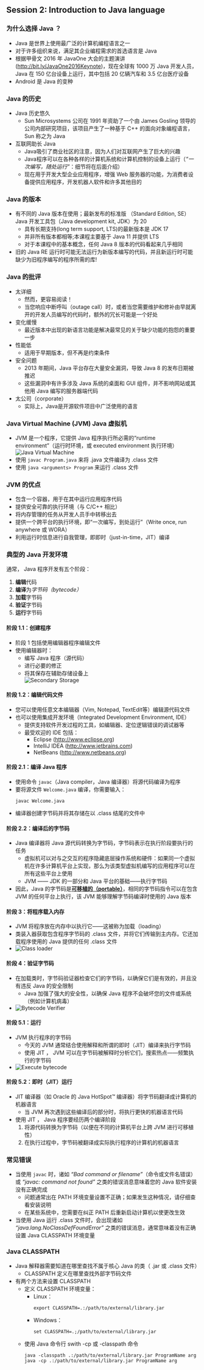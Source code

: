 ## Session 2: Introduction to Java language  

### 为什么选择 Java ？  
- Java 是世界上使用最广泛的计算机编程语言之一  
- 对于许多组织来说，满足其企业编程需求的首选语言是 Java  
- 根据甲骨文 2016 年 JavaOne 大会的主题演讲(http://bit.ly/JavaOne2016Keynote)，现在全球有 1000 万 Java 开发人员，Java 在 150 亿台设备上运行，其中包括 20 亿辆汽车和 3.5 亿台医疗设备  
- Android 是 Java 的变种  

### Java 的历史  
- Java 历史悠久  
    - Sun Microsystems 公司在 1991 年资助了一个由 James Gosling 领导的公司内部研究项目，该项目产生了一种基于 C++ 的面向对象编程语言，Sun 称之为 Java  
- 互联网助长 Java  
    - Java吸引了商业社区的注意，因为人们对互联网产生了巨大的兴趣  
    - Java程序可以在各种各样的计算机系统和计算机控制的设备上运行（*“一次编写，随处运行”*：细节将在后面介绍）  
    - 现在用于开发大型企业应用程序，增强 Web 服务器的功能，为消费者设备提供应用程序，开发机器人软件和许多其他目的  

### Java 的版本  
- 有不同的 Java 版本在使用；最新发布的标准版  （Standard Edition, SE） Java 开发工具包（Java development kit, JDK）为 20  
    - 具有长期支持(long term support, LTS)的最新版本是 JDK 17  
    - 并非所有版本都相等;本课程主要基于 Java 11 并提供 LTS  
    - 对于本课程中的基本概念，任何 Java 8 版本的代码看起来几乎相同  
- 旧的 Java RE 运行时可能无法运行为新版本编写的代码，并且新运行时可能缺少为旧程序编写的程序所需的库!  

### Java 的批评  
- 太详细  
    - 然而，更容易阅读！  
    - 当您响应中断呼叫（outage call）时，或者当您需要维护和修补由早就离开的开发人员编写的代码时，额外的冗长可能是一个好处  
- 变化缓慢  
    - 最近版本中出现的新语言功能是解决最常见的关于缺少功能的抱怨的重要一步  
- 性能低  
    - 适用于早期版本，但不再是约束条件  
- 安全问题  
    - 2013 年期间，Java 平台存在大量安全漏洞，导致 Java 8 的发布日期被推迟  
    - 这些漏洞中有许多涉及 Java 系统的桌面和 GUI 组件，并不影响网站或其他用 Java 编写的服务器端代码  
- 太公司（corporate）  
    - 实际上，Java是开源软件项目中广泛使用的语言  

### Java Virtual Machine (JVM) Java 虚拟机  
- JVM 是一个程序，它提供 Java 程序执行所必需的“runtime environment”（运行时环境，或 executed environment 执行环境）  
  ![Java Virtual Machine](img/01-2-01-JVM.png)  
- 使用 `javac Program.java` 来将 .java 文件编译为 .class 文件  
- 使用 `java <arguments> Program` 来运行 .class 文件  

### JVM 的优点  
- 包含一个容器，用于在其中运行应用程序代码  
- 提供安全可靠的执行环境（与 C/C++ 相比）  
- 将内存管理的任务从开发人员手中转移出去  
- 提供一个跨平台的执行环境，即“一次编写，到处运行”（Write once, run anywhere 或 WORA）  
- 利用运行时信息进行自我管理，即即时（just-in-time，JIT）编译  

### 典型的 Java 开发环境  
通常， Java 程序开发有五个阶段：  
1. **编辑**代码  
2. **编译**为*字节码（bytecode）*  
3. **加载**字节码  
4. **验证**字节码  
5. **运行**字节码  

#### 阶段 1.1：创建程序  
- 阶段 1 包括使用编辑器程序编辑文件  
- 使用编辑器时：  
    - 编写 Java 程序（源代码）  
    - 进行必要的修正  
    - 将其保存在辅助存储设备上  
      ![Secondary Storage](img/01-2-02-Secondary_Storage.png)  
#### 阶段 1.2：编辑代码文件  
- 您可以使用任意文本编辑器（Vim, Notepad, TextEdit等）编辑源代码文件  
- 也可以使用集成开发环境（Integrated Development Environment, IDE）  
    - 提供支持软件开发过程的工具，如编辑器、定位逻辑错误的调试器等  
    - 最受欢迎的 IDE 包括：  
        - Eclipse (http://www.eclipse.org)   
        - IntelliJ IDEA (http://www.jetbrains.com)  
        - NetBeans (http://www.netbeans.org)   
#### 阶段 2.1：编译 Java 程序  
- 使用命令 `javac`（Java compiler，Java 编译器）将源代码编译为程序  
- 要将源文件 `Welcome.java` 编译，你需要输入：  
  ```shell
  javac Welcome.java
  ```
- 编译器创建字节码并将其存储在以 .class 结尾的文件中  
#### 阶段 2.2：编译后的字节码  
- Java 编译器将 Java 源代码转换为字节码，字节码表示在执行阶段要执行的任务  
    - 虚拟机可以对与之交互的程序隐藏底层操作系统和硬件：如果同一个虚拟机在许多计算机平台上实现，那么为该类型虚拟机编写的应用程序可以在所有这些平台上使用  
    - JVM —— JDK 的一部分和 Java 平台的基础——执行字节码  
- 因此，Java 的字节码是<b><u>可移植的（portable）</u></b>，相同的字节码指令可以在包含 JVM 的任何平台上执行，该 JVM 能够理解字节码编译时使用的 Java 版本  
#### 阶段 3：将程序载入内存  
- JVM 将程序放在内存中以执行它——这被称为加载（loading）  
- 类装入器获取包含程序字节码的 .class 文件，并将它们传输到主内存。它还加载程序使用的 Java 提供的任何 .class 文件  
- ![Class loader](img/01-2-03-Class_loader.png)  
#### 阶段 4：验证字节码  
- 在加载类时，字节码验证器检查它们的字节码，以确保它们是有效的，并且没有违反 Java 的安全限制  
    - Java 加强了强大的安全性，以确保 Java 程序不会破坏您的文件或系统（例如计算机病毒）  
- ![Bytecode Verifier](img/01-2-04-Bytecode_verifier.png)  
#### 阶段 5.1：运行  
- JVM 执行程序的字节码  
    - 今天的 JVM 通常结合使用解释和所谓的即时（JIT）编译来执行字节码  
    - 使用 JIT ， JVM 可以在字节码被解释时分析它们，搜索热点——频繁执行的字节码  
- ![Execute bytecode](img/01-2-05-JVM_Execute.png)  
#### 阶段 5.2：即时（JIT）运行  
- JIT 编译器（如 Oracle 的 Java HotSpot™ 编译器）将字节码翻译成计算机的机器语言  
    - 当 JVM 再次遇到这些编译后的部分时，将执行更快的机器语言代码  
- 使用 JIT ， Java 程序要经历两个编译阶段  
    1. 将源代码转换为字节码（以便在不同的计算机平台上跨 JVM 进行可移植性）  
    2. 在执行过程中，字节码被翻译成实际执行程序的计算机的机器语言  

### 常见错误  
- 当使用 `javac` 时，诸如 *“Bad command or filename”*（命令或文件名错误） 或 *“javac: command not found”* 之类的错误消息意味着您的 Java 软件安装没有正确完成  
    - 问题通常出在 PATH 环境变量设置不正确；如果发生这种情况，请仔细查看安装说明  
    - 在某些系统中，您需要在纠正 PATH 后重新启动计算机以使更改生效  
- 当使用 Java 运行 .class 文件时，会出现诸如 *“java.lang.NoClassDefFoundError”* 之类的错误消息，通常意味着没有正确设置 Java CLASSPATH 环境变量  

### Java CLASSPATH  
- Java 解释器需要知道在哪里查找不属于核心 Java 的类（ .jar 或 .class 文件）  
    - CLASSPATH 定义在哪里查找外部字节码文件  
- 有两个方法来设置 CLASSPATH  
    - 定义 CLASSPATH 环境变量：
        - Linux：  
          ```shell
          export CLASSPATH=.:/path/to/external/library.jar
          ```
        - Windows：  
          ```shell
          set CLASSPATH=.;/path/to/external/library.jar 
          ```
    - 使用 Java 命令行 swith -cp 或 -classpath 命令  
      ```shell
      java -classpath .:/path/to/external/library.jar ProgramName arg
      java -cp .:/path/to/external/library.jar ProgramName arg
      ```